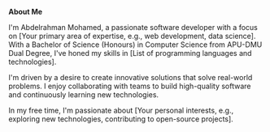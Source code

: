 **About Me**

I'm Abdelrahman Mohamed, a passionate software developer with a focus on [Your primary area of expertise, e.g., web development, data science]. With a Bachelor of Science (Honours) in Computer Science from APU-DMU Dual Degree, I've honed my skills in [List of programming languages and technologies].

I'm driven by a desire to create innovative solutions that solve real-world problems. I enjoy collaborating with teams to build high-quality software and continuously learning new technologies.

In my free time, I'm passionate about [Your personal interests, e.g., exploring new technologies, contributing to open-source projects].
